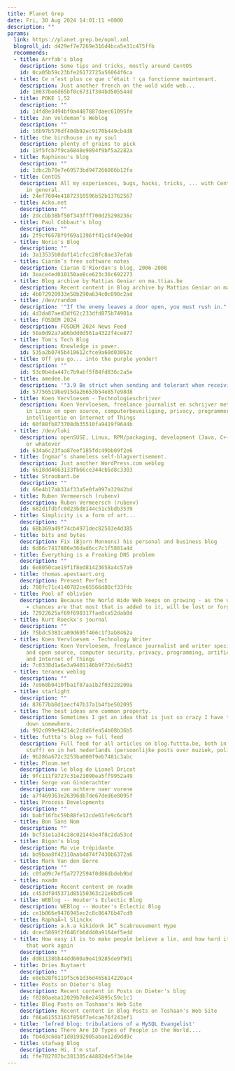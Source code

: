 ```yaml
---
title: Planet Grep
date: Fri, 30 Aug 2024 14:01:11 +0000
description: ""
params:
  link: https://planet.grep.be/opml.xml
  blogroll_id: d429ef7e7269e316d4bca5e31c475ffb
  recommends:
  - title: Arrfab's blog
    description: Some tips and tricks, mostly around CentOS
    id: 0ca05b59c23bfe26172725a56064f6ca
  - title: Ce n’est plus ce que c’était ! ça fonctionne maintenant.
    description: Just another french on the wold wide web...
    id: 10037be6d65bf0c6731f304bd505544d
  - title: POKE 1,52
    description: ""
    id: 14fd8e3494bf0a4487887daec61095fe
  - title: Jan Veldeman’s Weblog
    description: ""
    id: 16b97b570df404b92ec9170b449cb4d8
  - title: the birdhouse in my soul
    description: plenty of grains to pick
    id: 19f5fcb7f9ca6848e9894f9bf5a2282a
  - title: Raphinou's blog
    description: ""
    id: 1dbc2b70e7e69573bd947266086b12fa
  - title: CentOS
    description: All my experiences, bugs, hacks, tricks, ... with CentOS and Linux
      in general.
    id: 24ef7604e41872310596b52b13762567
  - title: Acko.net
    description: ""
    id: 2dccbb38bf50f343fff700d25298236c
  - title: Paul Cobbaut's blog
    description: ""
    id: 2f9cf6678f9f69a1396ff41c6f49e00d
  - title: Norio's Blog
    description: ""
    id: 3a13535b0daf141cfcc28fc8ae37efab
  - title: Ciarán’s free software notes
    description: Ciaran O'Riordan's blog, 2006-2008
    id: 3eace4ed010150ae8ce623c36c692273
  - title: Blog archive by Mattias Geniar on ma.ttias.be
    description: Recent content in Blog archive by Mattias Geniar on ma.ttias.be
    id: 4b072920933e58b290a634c0c090c2ad
  - title: /dev/random
    description: '"If the enemy leaves a door open, you must rush in." - Sun Tzu'
    id: 4d3da87aed3df62c233dfd875b74901a
  - title: FOSDEM 2024
    description: FOSDEM 2024 News Feed
    id: 50a0d92a7a06bdd0d561a4322f4ce877
  - title: Tom's Tech Blog
    description: Knowledge is power.
    id: 535a2b0745b418612cfce9a60d03063c
  - title: Off you go... into the purple yonder!
    description: ""
    id: 53c0b4da447c7b9abf5f84fd836c2a5e
  - title: amedee.be
    description: '"3.9 Be strict when sending and tolerant when receiving." (RFC 1958)'
    id: 57756519be915da26653b54e857e98d8
  - title: Koen Vervloesem - Technologieschrijver
    description: Koen Vervloesem, freelance journalist en schrijver met specialisatie
      in Linux en open source, computerbeveiliging, privacy, programmeren, kunstmatige
      intelligentie en Internet of Things
    id: 60f88fb873708db35510fa9419f9644b
  - title: /dev/loki
    description: openSUSE, Linux, RPM/packaging, development (Java, C++, PHP, ..)
      or whatever
    id: 634a6c23faa87eef185fdc49bb09f2e6
  - title: Ingmar’s shameless self-blagvertisement.
    description: Just another WordPress.com weblog
    id: 6618dd4663133fb66ce344cb5d8c3303
  - title: Stroobant.be
    description: ""
    id: 66e4b17ab314f33a5e0fa097a32942bd
  - title: Ruben Vermeersch (rubenv)
    description: Ruben Vermeersch (rubenv)
    id: 682d1fdbfc0d23bd8144c51c5bdb3539
  - title: Simplicity is a form of art...
    description: ""
    id: 68b369a49f74cb4971dec82503e4d385
  - title: bits and bytes
    description: Fix (Bjorn Monnens) his personal and business blog
    id: 6d86c7417886e36dad6cc7c1f5881a4d
  - title: Everything is a Freaking DNS problem
    description: ""
    id: 6e8050cae19f1f8ed81423658a4c57a9
  - title: thomas.apestaart.org
    description: Present Perfect
    id: 708fc71c4140782ce65566d80cf33fdc
  - title: Pool of oblivion
    description: Because the World Wide Web keeps on growing - as the universe does
      - chances are that most that is added to it, will be lost or forgotten.
    id: 72922625af69f698317fae8ca52dab8d
  - title: Kurt Roeckx's journal
    description: ""
    id: 75bdc5383ca09d695f466c1f3ab8462a
  - title: Koen Vervloesem - Technology Writer
    description: Koen Vervloesem, freelance journalist and writer specialized in Linux
      and open source, computer security, privacy, programming, artificial intelligence
      and Internet of Things
    id: 7c0338d1a6e3a9401146b9f72dc64d53
  - title: teranex weblog
    description: ""
    id: 7e968b0410fba1f87aa1b2f03228200a
  - title: starlight
    description: ""
    id: 87677bb8d1aecf47b37a1b4fbe502095
  - title: The best ideas are common property.
    description: Sometimes I get an idea that is just so crazy I have to write it
      down somewhere.
    id: 992c099e94214c2c8d6fea54b08b36b5
  - title: futtta's blog >> full feed
    description: Full feed for all articles on blog.futtta.be, both in english (technical
      stuff) en in het nederlands (persoonlijke posts over muziek, politiek en vrouw&kind).
    id: 9b286a672c3253ba000f9eb7481c3abc
  - title: Ploum.net
    description: le blog de Lionel Dricot
    id: 9fc111f9727c31e21090ea5ff9952a49
  - title: Serge van Ginderachter
    description: van achtere naer vorene
    id: a7f469363e26396db7de67ded6e8095f
  - title: Process Developments
    description: ""
    id: babf16fbc59b88fe12cde61fe9c6cbf5
  - title: Bon Sans Nom
    description: ""
    id: bcf31e1a34c28c021443e4f8c2da53cd
  - title: Bigon's blog
    description: Ma vie trépidante
    id: bd9baa8f42110aab4d74f7430b6372a6
  - title: Mark Van den Borre
    description: ""
    id: c0fa09c7ef5a7272594f0d86dbdeb9bd
  - title: nxadm
    description: Recent content on nxadm
    id: c453df845371d85150363c21e8bd5ce0
  - title: WEBlog -- Wouter's Eclectic Blog
    description: WEBlog -- Wouter's Eclectic Blog
    id: ce1b066e9476945ec2c8c86476b47cd9
  - title: RaphaÃ«l Slinckx
    description: a.k.a kikidonk â€” Scabreusement Hype
    id: dcec5869f2f646fb6dd40a9164ef5edd
  - title: How easy it is to make people believe a lie, and how hard it is to undo
      that work again
    description: ""
    id: dd01138bb44dd600a9e419285de9f9d1
  - title: Dries Buytaert
    description: ""
    id: e8eb28f6119f5c61d36d465614220ac4
  - title: Posts on Dieter's blog
    description: Recent content in Posts on Dieter's blog
    id: f0280aeba12029b7e8e245895c59c1c1
  - title: Blog Posts on Toshaan's Web Site
    description: Recent content in Blog Posts on Toshaan's Web Site
    id: f66a61553163f856f7e4cae76f243ef1
  - title: 'lefred blog: tribulations of a MySQL Evangelist'
    description: There Are 10 Types of People in the World....
    id: fb4d3c60af1d01992905abae12d9dd9c
  - title: stafwag Blog
    description: Hi, I'm staf.
    id: ffe702707bc381305c44882de5f3e14e
---
```

